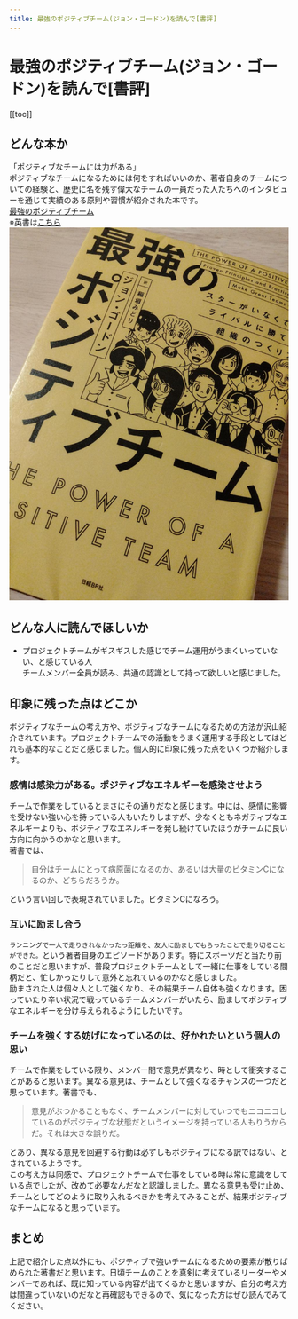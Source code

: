 ```yaml
---
title: 最強のポジティブチーム(ジョン・ゴードン)を読んで[書評]
---
```


# 最強のポジティブチーム(ジョン・ゴードン)を読んで[書評]

[[toc]]

## どんな本か

「ポジティブなチームには力がある」  
ポジティブなチームになるためには何をすればいいのか、著者自身のチームについての経験と、歴史に名を残す偉大なチームの一員だった人たちへのインタビューを通じて実績のある原則や習慣が紹介された本です。  
[最強のポジティブチーム](https://www.amazon.co.jp/dp/4822289575)  
※英書は[こちら](https://www.amazon.com/dp/1119430240)  
![最強のポジティブチーム](../src/../.vuepress/public/images/2022-02-09-01/positiveteam.jpg)

## どんな人に読んでほしいか

- プロジェクトチームがギスギスした感じでチーム運用がうまくいっていない、と感じている人  
チームメンバー全員が読み、共通の認識として持って欲しいと感じました。

## 印象に残った点はどこか

ポジティブなチームの考え方や、ポジティブなチームになるための方法が沢山紹介されています。プロジェクトチームでの活動をうまく運用する手段としてはどれも基本的なことだと感じました。個人的に印象に残った点をいくつか紹介します。

### 感情は感染力がある。ポジティブなエネルギーを感染させよう

チームで作業をしているとまさにその通りだなと感じます。中には、感情に影響を受けない強い心を持っている人もいたりしますが、少なくともネガティブなエネルギーよりも、ポジティブなエネルギーを発し続けていたほうがチームに良い方向に向かうのかなと思います。  
著書では、
> 自分はチームにとって病原菌になるのか、あるいは大量のビタミンCになるのか、どちらだろうか。

という言い回しで表現されていました。ビタミンCになろう。

### 互いに励まし合う

`ランニングで一人で走りきれなかったっ距離を、友人に励ましてもらったことで走り切ることができた。`という著者自身のエピソードがあります。特にスポーツだと当たり前のことだと思いますが、普段プロジェクトチームとして一緒に仕事をしている間柄だと、忙しかったりして意外と忘れているのかなと感じました。  
励まされた人は個々人として強くなり、その結果チーム自体も強くなります。困っていたり辛い状況で戦っているチームメンバーがいたら、励ましてポジティブなエネルギーを分け与えられるようにしたいです。

### チームを強くする妨げになっているのは、好かれたいという個人の思い

チームで作業をしている限り、メンバー間で意見が異なり、時として衝突することがあると思います。異なる意見は、チームとして強くなるチャンスの一つだと思っています。著書でも、
> 意見がぶつかることもなく、チームメンバーに対していつでもニコニコしているのがポジティブな状態だというイメージを持っている人もりうからだ。それは大きな誤りだ。

とあり、異なる意見を回避する行動は必ずしもポジティブになる訳ではない、とされているようです。  
この考え方は同感で、プロジェクトチームで仕事をしている時は常に意識をしている点でしたが、改めて必要なんだなと認識しました。異なる意見も受け止め、チームとしてどのように取り入れるべきかを考えてみることが、結果ポジティブなチームになると思っています。

## まとめ

上記で紹介した点以外にも、ポジティブで強いチームになるための要素が散りばめられた著書だと思います。日頃チームのことを真剣に考えているリーダーやメンバーであれば、既に知っている内容が出てくるかと思いますが、自分の考え方は間違っていないのだなと再確認もできるので、気になった方はぜひ読んでみてください。
